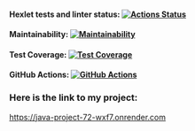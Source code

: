 #### Hexlet tests and linter status: [![Actions Status](https://github.com/maxtiish/java-project-72/actions/workflows/hexlet-check.yml/badge.svg)](https://github.com/maxtiish/java-project-72/actions)
#### Maintainability: [![Maintainability](https://api.codeclimate.com/v1/badges/5db4713cb5c5014898c5/maintainability)](https://codeclimate.com/github/maxtiish/java-project-72/maintainability)
#### Test Coverage: [![Test Coverage](https://api.codeclimate.com/v1/badges/5db4713cb5c5014898c5/test_coverage)](https://codeclimate.com/github/maxtiish/java-project-72/test_coverage)
#### GitHub Actions: [![GitHub Actions](https://github.com/maxtiish/java-project-71/actions/workflows/main.yml/badge.svg?event=push)](https://github.com/maxtiish/java-project-72/actions/workflows/main.yml)

### Here is the link to my project:
https://java-project-72-wxf7.onrender.com
